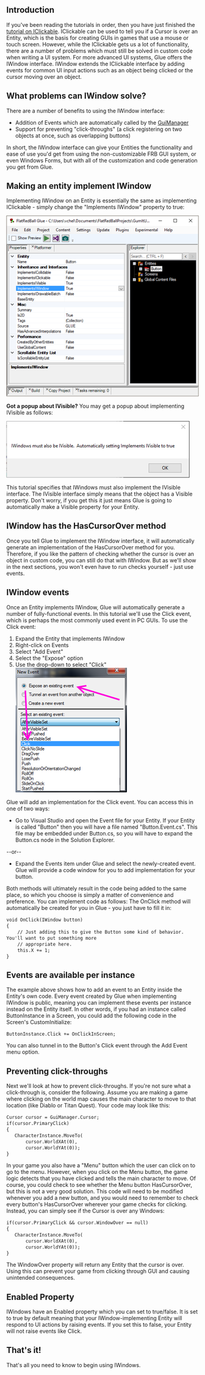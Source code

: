 ## Introduction

If you've been reading the tutorials in order, then you have just finished the [tutorial on IClickable](/frb/docs/index.php?title=Glue:Tutorials:Using_IClickable "Glue:Tutorials:Using IClickable"). IClickable can be used to tell you if a Cursor is over an Entity, which is the basis for creating GUIs in games that use a mouse or touch screen. However, while the IClickable gets us a lot of functionality, there are a number of problems which must still be solved in custom code when writing a UI system. For more advanced UI systems, Glue offers the IWindow interface. IWindow extends the IClickable interface by adding events for common UI input actions such as an object being clicked or the cursor moving over an object.

## What problems can IWindow solve?

There are a number of benefits to using the IWindow interface:

-   Addition of Events which are automatically called by the [GuiManager](/frb/docs/index.php?title=FlatRedBall.Gui.GuiManager "FlatRedBall.Gui.GuiManager")
-   Support for preventing "click-throughs" (a click registering on two objects at once, such as overlapping buttons)

In short, the IWindow interface can give your Entities the functionality and ease of use you'd get from using the non-customizable FRB GUI system, or even Windows Forms, but with all of the customization and code generation you get from Glue.

## Making an entity implement IWindow

Implementing IWindow on an Entity is essentially the same as implementing IClickable - simply change the "Implements IWindow" property to true:

![](/media/2016-11-img_581f9c05be9ab.png)

**Got a popup about IVisible?** You may get a popup about implementing IVisible as follows:

![](/media/2016-11-img_581f9be988634.png)

This tutorial specifies that IWindows must also implement the IVisible interface. The IVisible interface simply means that the object has a Visible property. Don't worry, if you get this it just means Glue is going to automatically make a Visible property for your Entity.

## IWindow has the HasCursorOver method

Once you tell Glue to implement the IWindow interface, it will automatically generate an implementation of the HasCursorOver method for you. Therefore, if you like the pattern of checking whether the cursor is over an object in custom code, you can still do that with IWindow. But as we'll show in the next sections, you won't even have to run checks yourself - just use events.

## IWindow events

Once an Entity implements IWindow, Glue will automatically generate a number of fully-functional events. In this tutorial we'll use the Click event, which is perhaps the most commonly used event in PC GUIs. To use the Click event:

1.  Expand the Entity that implements IWindow
2.  Right-click on Events
3.  Select "Add Event"
4.  Select the "Expose" option
5.  Use the drop-down to select "Click" ![ExposeClickEvent.png](/media/migrated_media-ExposeClickEvent.png)

Glue will add an implementation for the Click event. You can access this in one of two ways:

-   Go to Visual Studio and open the Event file for your Entity. If your Entity is called "Button" then you will have a file named "Button.Event.cs". This file may be embedded under Button.cs, so you will have to expand the Button.cs node in the Solution Explorer.

--or--

-   Expand the Events item under Glue and select the newly-created event. Glue will provide a code window for you to add implementation for your button.

Both methods will ultimately result in the code being added to the same place, so which you choose is simply a matter of convenience and preference. You can implement code as follows: The OnClick method will automatically be created for you in Glue - you just have to fill it in:

    void OnClick(IWindow button)
    {
        // Just adding this to give the Button some kind of behavior.  You'll want to put something more
        // appropriate here.
        this.X += 1;
    }

## Events are available per instance

The example above shows how to add an event to an Entity inside the Entity's own code. Every event created by Glue when implementing IWindow is public, meaning you can implement these events per instance instead on the Entity itself. In other words, if you had an instance called ButtonInstance in a Screen, you could add the following code in the Screen's CustomInitialize:

    ButtonInstance.Click += OnClickInScreen;

You can also tunnel in to the Button's Click event through the Add Event menu option.

## Preventing click-throughs

Next we'll look at how to prevent click-throughs. If you're not sure what a click-through is, consider the following. Assume you are making a game where clicking on the world map causes the main character to move to that location (like Diablo or Titan Quest). Your code may look like this:

    Cursor cursor = GuiManager.Cursor;
    if(cursor.PrimaryClick)
    {
       CharacterInstance.MoveTo(
           cursor.WorldXAt(0),
           cursor.WorldYAt(0));
    }

In your game you also have a "Menu" button which the user can click on to go to the menu. However, when you click on the Menu button, the game logic detects that you have clicked and tells the main character to move. Of course, you could check to see whether the Menu button HasCursorOver, but this is not a very good solution. This code will need to be modified whenever you add a new button, and you would need to remember to check every button's HasCursorOver wherever your game checks for clicking. Instead, you can simply see if the Cursor is over any Windows:

    if(cursor.PrimaryClick && cursor.WindowOver == null)
    {
       CharacterInstance.MoveTo(
           cursor.WorldXAt(0),
           cursor.WorldYAt(0));
    }

The WindowOver property will return any Entity that the cursor is over. Using this can prevent your game from clicking through GUI and causing unintended consequences.

## Enabled Property

IWindows have an Enabled property which you can set to true/false. It is set to true by default meaning that your IWindow-implementing Entity will respond to UI actions by raising events. If you set this to false, your Entity will not raise events like Click.

## That's it!

That's all you need to know to begin using IWindows.
